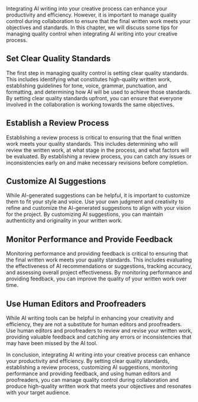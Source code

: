 
Integrating AI writing into your creative process can enhance your productivity and efficiency. However, it is important to manage quality control during collaboration to ensure that the final written work meets your objectives and standards. In this chapter, we will discuss some tips for managing quality control when integrating AI writing into your creative process.

Set Clear Quality Standards
---------------------------

The first step in managing quality control is setting clear quality standards. This includes identifying what constitutes high-quality written work, establishing guidelines for tone, voice, grammar, punctuation, and formatting, and determining how AI will be used to achieve those standards. By setting clear quality standards upfront, you can ensure that everyone involved in the collaboration is working towards the same objectives.

Establish a Review Process
--------------------------

Establishing a review process is critical to ensuring that the final written work meets your quality standards. This includes determining who will review the written work, at what stage in the process, and what factors will be evaluated. By establishing a review process, you can catch any issues or inconsistencies early on and make necessary revisions before completion.

Customize AI Suggestions
------------------------

While AI-generated suggestions can be helpful, it is important to customize them to fit your style and voice. Use your own judgment and creativity to refine and customize the AI-generated suggestions to align with your vision for the project. By customizing AI suggestions, you can maintain authenticity and originality in your written work.

Monitor Performance and Provide Feedback
----------------------------------------

Monitoring performance and providing feedback is critical to ensuring that the final written work meets your quality standards. This includes evaluating the effectiveness of AI recommendations or suggestions, tracking accuracy, and assessing overall project effectiveness. By monitoring performance and providing feedback, you can improve the quality of your written work over time.

Use Human Editors and Proofreaders
----------------------------------

While AI writing tools can be helpful in enhancing your creativity and efficiency, they are not a substitute for human editors and proofreaders. Use human editors and proofreaders to review and revise your written work, providing valuable feedback and catching any errors or inconsistencies that may have been missed by the AI tool.

In conclusion, integrating AI writing into your creative process can enhance your productivity and efficiency. By setting clear quality standards, establishing a review process, customizing AI suggestions, monitoring performance and providing feedback, and using human editors and proofreaders, you can manage quality control during collaboration and produce high-quality written work that meets your objectives and resonates with your target audience.

